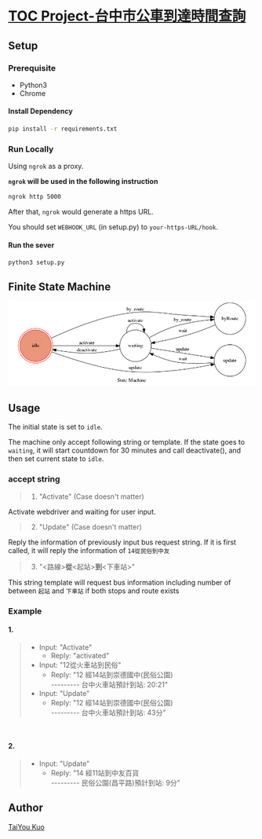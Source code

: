 # [TOC Project-台中市公車到達時間查詢](https://github.com/st9540808/ChatBot)


## Setup

### Prerequisite
* Python3
* Chrome

#### Install Dependency
```sh
pip install -r requirements.txt
```


### Run Locally
Using `ngrok` as a proxy.

**`ngrok` will be used in the following instruction**

```sh
ngrok http 5000
```

After that, `ngrok` would generate a https URL.

You should set `WEBHOOK_URL` (in setup.py) to `your-https-URL/hook`.

#### Run the sever

```shell
python3 setup.py
```

## Finite State Machine
![fsm](https://raw.githubusercontent.com/st9540808/ChatBot/master/my_state_diagram.png)

## Usage
The initial state is set to `idle`.

The machine only accept following string or template. If the state goes to `waiting`, it will start countdown for 30 minutes and call deactivate(), and then set current state to `idle`.

### accept string
> 1. "Activate" (Case doesn't matter)

Activate webdriver and waiting for user input.
<br>

> 2. "Update" (Case doesn't matter)

Reply the information of previously input bus request string. If it is first called, it will reply the information of `14從民俗到中友`
<br>

> 3. "<路線>**從**<起站>**到**<下車站>"

This string template will request bus information including number of between `起站` and `下車站` if both stops and route exists

### Example
#### 1.
> 	* Input: "Activate"
> 		* Reply: "activated"
> 	* Input: "12從火車站到民俗"
> 	    * Reply: "12 經14站到崇德國中(民俗公園) <br>--------- 台中火車站預計到站: 20:21"
> 	* Input: "Update"
> 	    * Reply: "12 經14站到崇德國中(民俗公園) <br>--------- 台中火車站預計到站: 43分"

<br>

#### 2.
> 	* Input: "Update"
> 	    * Reply: "14 經11站到中友百貨 <br>--------- 民俗公園(昌平路)預計到站: 9分"




## Author
[TaiYou Kuo](https://github.com/st9540808)